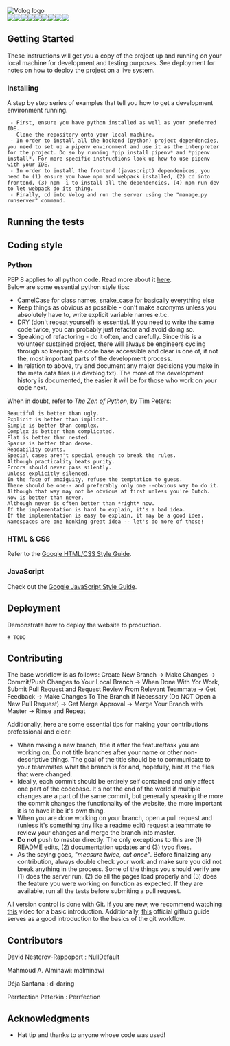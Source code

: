 ![Volog logo](https://github.com/NullDefault/Volog/blob/master/frontend/src/static/assets/volog_logo/green_on_gray.png)
</br>
<img src="https://img.shields.io/badge/javascript%20-%23323330.svg?&style=for-the-badge&logo=javascript&logoColor=%23F7DF1E"/><img src="https://img.shields.io/badge/html5%20-%23E34F26.svg?&style=for-the-badge&logo=html5&logoColor=white"/><img src="https://img.shields.io/badge/css3%20-%231572B6.svg?&style=for-the-badge&logo=css3&logoColor=white"/><img src="https://img.shields.io/badge/react%20-%2320232a.svg?&style=for-the-badge&logo=react&logoColor=%2361DAFB"/><img src="https://img.shields.io/badge/bootstrap%20-%23563D7C.svg?&style=for-the-badge&logo=bootstrap&logoColor=white"/><img src="https://img.shields.io/badge/webpack%20-%238DD6F9.svg?&style=for-the-badge&logo=webpack&logoColor=black" /><img src="https://img.shields.io/badge/python%20-%2314354C.svg?&style=for-the-badge&logo=python&logoColor=white"/><img src="https://img.shields.io/badge/django%20-%23092E20.svg?&style=for-the-badge&logo=django&logoColor=white"/><img src="https://img.shields.io/badge/github%20-%23121011.svg?&style=for-the-badge&logo=github&logoColor=white"/></br>

## Getting Started

These instructions will get you a copy of the project up and running on your local machine for development and testing purposes. See deployment for notes on how to deploy the project on a live system.

### Installing

A step by step series of examples that tell you how to get a development environment running.</br>

```
 - First, ensure you have python installed as well as your preferred IDE.
 - Clone the repository onto your local machine.
 - In order to install all the backend (python) project dependencies, you need to set up a pipenv environment and use it as the interpreter for the project. Do so by running *pip install pipenv* and *pipenv install*. For more specific instructions look up how to use pipenv with your IDE.
 - In order to install the frontend (javascript) dependenices, you need to (1) ensure you have npm and webpack installed, (2) cd into frontend, (3) npm -i to install all the dependencies, (4) npm run dev to let webpack do its thing.
 - Finally, cd into Volog and run the server using the "manage.py runserver" command.
```

## Running the tests


## Coding style

### Python

PEP 8 applies to all python code. Read more about it [here](https://www.python.org/dev/peps/pep-0008/).</br>
Below are some essential python style tips:</br>

- CamelCase for class names, snake_case for basically everything else </br>
- Keep things as obvious as possible - don't make acronyms unless you absolutely have to, write explicit variable names e.t.c.</br>
- DRY (don't repeat yourself) is essential. If you need to write the same code twice, you can probably just refactor and avoid doing so.</br>
- Speaking of refactoring - do it often, and carefully. Since this is a volunteer sustained project, there will always be engineers cycling through so keeping the code base accessible and clear is one of, if not the, most important parts of the development process.</br>
- In relation to above, try and document any major decisions you make in the meta data files (i.e devblog.txt). The more of the development history is documented, the easier it will be for those who work on your code next.

When in doubt, refer to *The Zen of Python*, by Tim Peters:
```
Beautiful is better than ugly.
Explicit is better than implicit.
Simple is better than complex.
Complex is better than complicated.
Flat is better than nested.
Sparse is better than dense.
Readability counts.
Special cases aren't special enough to break the rules.
Although practicality beats purity.
Errors should never pass silently.
Unless explicitly silenced.
In the face of ambiguity, refuse the temptation to guess.
There should be one-- and preferably only one --obvious way to do it.
Although that way may not be obvious at first unless you're Dutch.
Now is better than never.
Although never is often better than *right* now.
If the implementation is hard to explain, it's a bad idea.
If the implementation is easy to explain, it may be a good idea.
Namespaces are one honking great idea -- let's do more of those!
```

### HTML & CSS

Refer to the [Google HTML/CSS Style Guide](https://google.github.io/styleguide/htmlcssguide.html).

### JavaScript

Check out the [Google JavaScript Style Guide](https://google.github.io/styleguide/jsguide.html).

## Deployment

Demonstrate how to deploy the website to production.</br>

```
# TODO
```

## Contributing

The base workflow is as follows:
Create New Branch -> Make Changes -> Commit/Push Changes to Your Local Branch -> When Done With Yor Work, Submit Pull Request and Request Review From Relevant Teammate -> Get Feedback -> Make Changes To The Branch If Necessary (Do NOT Open a New Pull Request) -> Get Merge Approval -> Merge Your Branch with Master -> Rinse and Repeat

Additionally, here are some essential tips for making your contributions professional and clear:

- When making a new branch, title it after the feature/task you are working on. Do not title branches after your name or other non-descriptive things. The goal of the title should be to communicate to your teammates what the branch is for and, hopefully, hint at the files that were changed.
- Ideally, each commit should be entirely self contained and only affect one part of the codebase. It's not the end of the world if multiple changes are a part of the same commit, but generally speaking the more the commit changes the functionality of the website, the more important it is to have it be it's own thing.
- When you are done working on your branch, open a pull request and (unless it's something tiny like a readme edit) request a teammate to review your changes and merge the branch into master.
- **Do not** push to master directly. The only exceptions to this are (1) README edits, (2) documentation updates and (3) typo fixes.
- As the saying goes, _"measure twice, cut once"_. Before finalizing any contribution, always double check your work and make sure you did not break anything in the process. Some of the things you should verify are (1) does the server run, (2) do all the pages load properly and (3) does the feature you were working on function as expected. If they are available, run all the tests before submiting a pull request.

All version control is done with Git. If you are new, we recommend watching [this](https://www.youtube.com/watch?v=DVRQoVRzMIY) video for a basic introduction. Additionally, [this](https://guides.github.com/introduction/flow/) official github guide serves as a good introduction to the basics of the git workflow.

## Contributors
David Nesterov-Rappoport : NullDefault</br>

Mahmoud A. Alminawi: malminawi </br> 

Déja Santana : d-daring</br>

Perrfection Peterkin : Perrfection</br>

## Acknowledgments

- Hat tip and thanks to anyone whose code was used!
